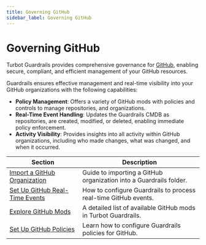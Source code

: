 ```yaml
---
title: Governing GitHub
sidebar_label: Governing GitHub
---
```


# Governing GitHub

Turbot Guardrails provides comprehensive governance for [GitHub](https://github.com/), enabling secure, compliant, and efficient management of your GitHub resources.

Guardrails ensures effective management and real-time visibility into your GitHub organizations with the following capabilities:

- **Policy Management**: Offers a variety of GitHub mods with policies and controls to manage repositories, and organizations.
- **Real-Time Event Handling**: Updates the Guardrails CMDB as repositories, are created, modified, or deleted, enabling immediate policy enforcement.
- **Activity Visibility**: Provides insights into all activity within GitHub organizations, including who made changes, what was changed, and when it occurred.

| Section                                                                                   | Description                                                        |
| ----------------------------------------------------------------------------------------- | ------------------------------------------------------------------ |
| [Import a GitHub Organization](guides/github/import-github-organization)                  | Guide to importing a GitHub organization into a Guardrails folder. |
| [Set Up GitHub Real-Time Events](guides/github/real-time-events)                          | How to configure Guardrails to process real-time GitHub events.    |
| [Explore GitHub Mods](https://hub.guardrails.turbot.com/mods/github/mods)                 | A detailed list of available GitHub mods in Turbot Guardrails.     |
| [Set Up GitHub Policies](https://hub.guardrails.turbot.com/policy-packs?providers=github) | Learn how to configure Guardrails policies for GitHub.             |
